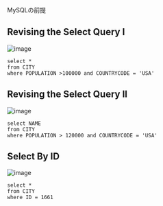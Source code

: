 MySQLの前提

## Revising the Select Query I
![image](https://user-images.githubusercontent.com/46245101/110939432-c0ddaf00-8378-11eb-8954-8cc3de9ef985.png)
```
select *
from CITY
where POPULATION >100000 and COUNTRYCODE = 'USA'
```

## Revising the Select Query II
![image](https://user-images.githubusercontent.com/46245101/110939564-f71b2e80-8378-11eb-9ff0-3653add498d2.png)
```
select NAME
from CITY
where POPULATION > 120000 and COUNTRYCODE = 'USA'
```

## Select By ID
![image](https://user-images.githubusercontent.com/46245101/110998454-2e61fd80-83c2-11eb-84e8-7e13b7fb3439.png)
```
select *
from CITY
where ID = 1661
```
